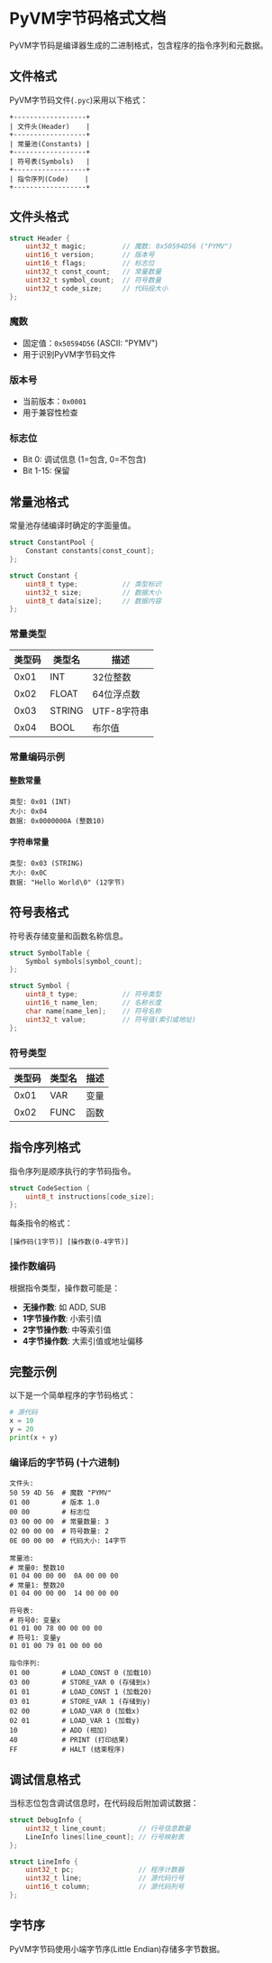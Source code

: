 # PyVM字节码格式文档

PyVM字节码是编译器生成的二进制格式，包含程序的指令序列和元数据。

## 文件格式

PyVM字节码文件(`.pyc`)采用以下格式：

```
+------------------+
| 文件头(Header)    |
+------------------+
| 常量池(Constants) |
+------------------+
| 符号表(Symbols)   |
+------------------+
| 指令序列(Code)    |
+------------------+
```

## 文件头格式

```c
struct Header {
    uint32_t magic;         // 魔数: 0x50594D56 ("PYMV")
    uint16_t version;       // 版本号
    uint16_t flags;         // 标志位
    uint32_t const_count;   // 常量数量
    uint32_t symbol_count;  // 符号数量
    uint32_t code_size;     // 代码段大小
};
```

### 魔数
- 固定值：`0x50594D56` (ASCII: "PYMV")
- 用于识别PyVM字节码文件

### 版本号
- 当前版本：`0x0001`
- 用于兼容性检查

### 标志位
- Bit 0: 调试信息 (1=包含, 0=不包含)
- Bit 1-15: 保留

## 常量池格式

常量池存储编译时确定的字面量值。

```c
struct ConstantPool {
    Constant constants[const_count];
};

struct Constant {
    uint8_t type;           // 类型标识
    uint32_t size;          // 数据大小
    uint8_t data[size];     // 数据内容
};
```

### 常量类型

| 类型码 | 类型名 | 描述 |
|--------|--------|------|
| 0x01 | INT | 32位整数 |
| 0x02 | FLOAT | 64位浮点数 |
| 0x03 | STRING | UTF-8字符串 |
| 0x04 | BOOL | 布尔值 |

### 常量编码示例

#### 整数常量
```
类型: 0x01 (INT)
大小: 0x04
数据: 0x0000000A (整数10)
```

#### 字符串常量
```
类型: 0x03 (STRING)
大小: 0x0C
数据: "Hello World\0" (12字节)
```

## 符号表格式

符号表存储变量和函数名称信息。

```c
struct SymbolTable {
    Symbol symbols[symbol_count];
};

struct Symbol {
    uint8_t type;           // 符号类型
    uint16_t name_len;      // 名称长度
    char name[name_len];    // 符号名称
    uint32_t value;         // 符号值(索引或地址)
};
```

### 符号类型

| 类型码 | 类型名 | 描述 |
|--------|--------|------|
| 0x01 | VAR | 变量 |
| 0x02 | FUNC | 函数 |

## 指令序列格式

指令序列是顺序执行的字节码指令。

```c
struct CodeSection {
    uint8_t instructions[code_size];
};
```

每条指令的格式：
```
[操作码(1字节)] [操作数(0-4字节)]
```

### 操作数编码

根据指令类型，操作数可能是：
- **无操作数**: 如 ADD, SUB
- **1字节操作数**: 小索引值
- **2字节操作数**: 中等索引值  
- **4字节操作数**: 大索引值或地址偏移

## 完整示例

以下是一个简单程序的字节码格式：

```python
# 源代码
x = 10
y = 20
print(x + y)
```

### 编译后的字节码 (十六进制)

```
文件头:
50 59 4D 56  # 魔数 "PYMV"
01 00        # 版本 1.0
00 00        # 标志位
03 00 00 00  # 常量数量: 3
02 00 00 00  # 符号数量: 2
0E 00 00 00  # 代码大小: 14字节

常量池:
# 常量0: 整数10
01 04 00 00 00  0A 00 00 00
# 常量1: 整数20
01 04 00 00 00  14 00 00 00

符号表:
# 符号0: 变量x
01 01 00 78 00 00 00 00
# 符号1: 变量y  
01 01 00 79 01 00 00 00

指令序列:
01 00        # LOAD_CONST 0 (加载10)
03 00        # STORE_VAR 0 (存储到x)
01 01        # LOAD_CONST 1 (加载20)
03 01        # STORE_VAR 1 (存储到y)
02 00        # LOAD_VAR 0 (加载x)
02 01        # LOAD_VAR 1 (加载y)
10           # ADD (相加)
40           # PRINT (打印结果)
FF           # HALT (结束程序)
```

## 调试信息格式

当标志位包含调试信息时，在代码段后附加调试数据：

```c
struct DebugInfo {
    uint32_t line_count;        // 行号信息数量
    LineInfo lines[line_count]; // 行号映射表
};

struct LineInfo {
    uint32_t pc;                // 程序计数器
    uint32_t line;              // 源代码行号
    uint16_t column;            // 源代码列号
};
```

## 字节序

PyVM字节码使用小端字节序(Little Endian)存储多字节数据。